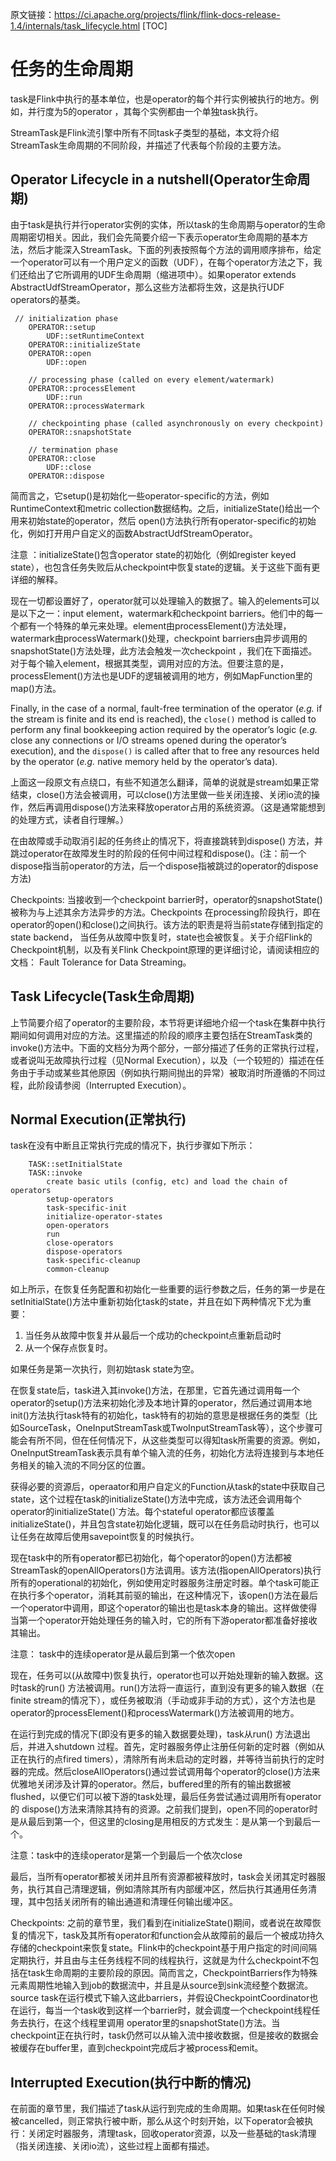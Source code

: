 

原文链接：<https://ci.apache.org/projects/flink/flink-docs-release-1.4/internals/task_lifecycle.html>
[TOC]

# 任务的生命周期
task是Flink中执行的基本单位，也是operator的每个并行实例被执行的地方。例如，并行度为5的operator ，其每个实例都由一个单独task执行。

StreamTask是Flink流引擎中所有不同task子类型的基础，本文将介绍StreamTask生命周期的不同阶段，并描述了代表每个阶段的主要方法。

## Operator Lifecycle in a nutshell(Operator生命周期)
由于task是执行并行operator实例的实体，所以task的生命周期与operator的生命周期密切相关。因此，我们会先简要介绍一下表示operator生命周期的基本方法，然后才能深入StreamTask。下面的列表按照每个方法的调用顺序排布，给定一个operator可以有一个用户定义的函数（UDF），在每个operator方法之下，我们还给出了它所调用的UDF生命周期（缩进项中）。如果operator extends AbstractUdfStreamOperator，那么这些方法都将生效，这是执行UDF operators的基类。

```
 // initialization phase
    OPERATOR::setup
        UDF::setRuntimeContext
    OPERATOR::initializeState
    OPERATOR::open
        UDF::open
    
    // processing phase (called on every element/watermark)
    OPERATOR::processElement
        UDF::run
    OPERATOR::processWatermark
    
    // checkpointing phase (called asynchronously on every checkpoint)
    OPERATOR::snapshotState
            
    // termination phase
    OPERATOR::close
        UDF::close
    OPERATOR::dispose
```
  
简而言之，它setup()是初始化一些operator-specific的方法，例如RuntimeContext和metric collection数据结构。之后，initializeState()给出一个用来初始state的operator，然后 open()方法执行所有operator-specific的初始化，例如打开用户自定义的函数AbstractUdfStreamOperator。

注意 ：initializeState()包含operator state的初始化（例如register keyed state），也包含任务失败后从checkpoint中恢复state的逻辑。关于这些下面有更详细的解释。

现在一切都设置好了，operator就可以处理输入的数据了。输入的elements可以是以下之一：input element，watermark和checkpoint barriers。他们中的每一个都有一个特殊的单元来处理。element由processElement()方法处理，watermark由processWatermark()处理，checkpoint barriers由异步调用的snapshotState()方法处理，此方法会触发一次checkpoint ，我们在下面描述。对于每个输入element，根据其类型，调用对应的方法。但要注意的是，processElement()方法也是UDF的逻辑被调用的地方，例如MapFunction里的map()方法。

Finally, in the case of a normal, fault-free termination of the operator (*e.g.* if the stream is finite and its end is reached), the `close()` method is called to perform any final bookkeeping action required by the operator’s logic (*e.g.* close any connections or I/O streams opened during the operator’s execution), and the `dispose()` is called after that to free any resources held by the operator (*e.g.* native memory held by the operator’s data).

上面这一段原文有点绕口，有些不知道怎么翻译，简单的说就是stream如果正常结束，close()方法会被调用，可以close()方法里做一些关闭连接、关闭io流的操作，然后再调用dispose()方法来释放operator占用的系统资源。（这是通常能想到的处理方式，读者自行理解。）

在由故障或手动取消引起的任务终止的情况下，将直接跳转到dispose() 方法，并跳过operator在故障发生时的阶段的任何中间过程和dispose()。(注：前一个dispose指当前operator的方法，后一个dispose指被跳过的operator的dispose方法)

Checkpoints: 当接收到一个checkpoint barrier时，operator的snapshotState()被称为与上述其余方法异步的方法。Checkpoints 在processing阶段执行，即在operator的open()和close()之间执行。该方法的职责是将当前state存储到指定的state backend， 当任务从故障中恢复时，state也会被恢复。关于介绍Flink的Checkpoint机制，以及有关Flink Checkpoint原理的更详细讨论，请阅读相应的文档： Fault Tolerance for Data Streaming。

## Task Lifecycle(Task生命周期)
上节简要介绍了operator的主要阶段，本节将更详细地介绍一个task在集群中执行期间如何调用对应的方法。这里描述的阶段的顺序主要包括在StreamTask类的invoke()方法中。下面的文档分为两个部分，一部分描述了任务的正常执行过程，或者说叫无故障执行过程（见Normal Execution），以及（一个较短的）描述在任务由于手动或某些其他原因（例如执行期间抛出的异常）被取消时所遵循的不同过程，此阶段请参阅（Interrupted Execution）。

## Normal Execution(正常执行)
task在没有中断且正常执行完成的情况下，执行步骤如下所示：

```
    TASK::setInitialState
    TASK::invoke
	    create basic utils (config, etc) and load the chain of operators
	    setup-operators
	    task-specific-init
	    initialize-operator-states
   	    open-operators
	    run
	    close-operators
	    dispose-operators
	    task-specific-cleanup
	    common-cleanup
```
如上所示，在恢复任务配置和初始化一些重要的运行参数之后，任务的第一步是在setInitialState()方法中重新初始化task的state，并且在如下两种情况下尤为重要：

1. 当任务从故障中恢复并从最后一个成功的checkpoint点重新启动时
2. 从一个保存点恢复时。

如果任务是第一次执行，则初始task state为空。

在恢复state后，task进入其invoke()方法，在那里，它首先通过调用每一个operator的setup()方法来初始化涉及本地计算的operator，然后通过调用本地init()方法执行task特有的初始化，task特有的初始的意思是根据任务的类型（比如SourceTask，OneInputStreamTask或TwoInputStreamTask等），这个步骤可能会有所不同，但在任何情况下，从这些类型可以得知task所需要的资源。例如，OneInputStreamTask表示具有单个输入流的任务，初始化方法将连接到与本地任务相关的输入流的不同分区的位置。

获得必要的资源后，operaator和用户自定义的Function从task的state中获取自己state，这个过程在task的initializeState()方法中完成，该方法还会调用每个operator的initializeState()`方法。每个stateful operator都应该覆盖initializeState()，并且包含state初始化逻辑，既可以在任务启动时执行，也可以让任务在故障后使用savepoint恢复的时候执行。

现在task中的所有operator都已初始化，每个operator的open()方法都被StreamTask的openAllOperators()方法调用。该方法(指openAllOperators)执行所有的operational的初始化，例如使用定时器服务注册定时器。单个task可能正在执行多个operator，消耗其前驱的输出，在这种情况下，该open()方法在最后一个operator中调用，即这个operator的输出也是task本身的输出。这样做使得当第一个operator开始处理任务的输入时，它的所有下游operator都准备好接收其输出。

注意： task中的连续operator是从最后到第一个依次open

现在，任务可以(从故障中)恢复执行，operator也可以开始处理新的输入数据。这时task的run() 方法被调用。run()方法将一直运行，直到没有更多的输入数据（在finite stream的情况下），或任务被取消（手动或非手动的方式），这个方法也是operator的processElement()和processWatermark()方法被调用的地方。

在运行到完成的情况下(即没有更多的输入数据要处理)，task从run() 方法退出后，并进入shutdown 过程。首先，定时器服务停止注册任何新的定时器（例如从正在执行的点fired timers），清除所有尚未启动的定时器，并等待当前执行的定时器的完成。然后closeAllOperators()通过尝试调用每个operator的close()方法来优雅地关闭涉及计算的operator。然后，buffered里的所有的输出数据被flushed，以便它们可以被下游的task处理，最后任务尝试通过调用所有operator的 dispose()方法来清除其持有的资源。之前我们提到，open不同的operator时是从最后到第一个，但这里的closing是用相反的方式发生：是从第一个到最后一个。

注意：task中的连续operator是第一个到最后一个依次close

最后，当所有operator都被关闭并且所有资源都被释放时，task会关闭其定时器服务，执行其自己清理逻辑，例如清除其所有内部缓冲区，然后执行其通用任务清理，其中包括关闭所有的输出通道和清理任何输出缓冲区。

Checkpoints: 之前的章节里，我们看到在initializeState()期间，或者说在故障恢复的情况下，task及其所有operator和function会从故障前的最后一个被成功持久存储的checkpoint来恢复state。Flink中的checkpoint基于用户指定的时间间隔定期执行，并且由与主任务线程不同的线程执行，这就是为什么checkpoint不包括在task生命周期的主要阶段的原因。简而言之，CheckpointBarriers作为特殊元素周期性地输入到job的数据流中，并且是从source到sink流经整个数据流。source task在运行模式下输入这此barriers，并假设CheckpointCoordinator也在运行，每当一个task收到这样一个barrier时，就会调度一个checkpoint线程任务去执行，在这个线程里调用 operator里的snapshotState()方法。当checkpoint正在执行时，task仍然可以从输入流中接收数据，但是接收的数据会被缓存在buffer里，直到checkpoint完成后才被process和emit。

## Interrupted Execution(执行中断的情况)
在前面的章节里，我们描述了task从运行到完成的生命周期。如果task在任何时候被cancelled，则正常执行被中断，那么从这个时刻开始，以下operator会被执行：关闭定时器服务，清理task，回收operator资源，以及一些基础的task清理（指关闭连接、关闭io流），这些过程上面都有描述。

